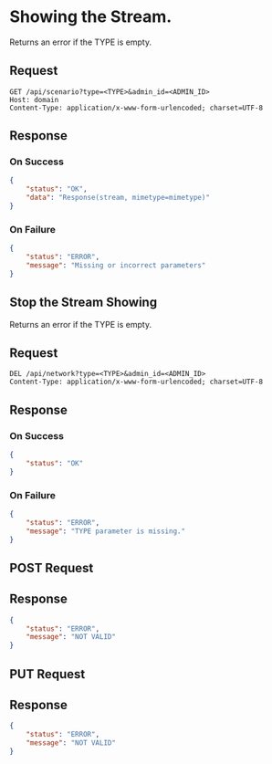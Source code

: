 # Showing the Stream.
Returns an error if the TYPE is empty.

## Request
```http
GET /api/scenario?type=<TYPE>&admin_id=<ADMIN_ID>
Host: domain
Content-Type: application/x-www-form-urlencoded; charset=UTF-8
```

## Response
### On Success
```json
{
    "status": "OK",
    "data": "Response(stream, mimetype=mimetype)"
}
```

### On Failure
```json
{
    "status": "ERROR",
    "message": "Missing or incorrect parameters"
}
```

## Stop the Stream Showing
Returns an error if the TYPE is empty.

## Request
```http
DEL /api/network?type=<TYPE>&admin_id=<ADMIN_ID>
Content-Type: application/x-www-form-urlencoded; charset=UTF-8
```

## Response
### On Success
```json
{
    "status": "OK"
}
```
### On Failure
```json
{
    "status": "ERROR",
    "message": "TYPE parameter is missing."
}
```

## POST Request

## Response

```json
{
    "status": "ERROR",
    "message": "NOT VALID"
}
```

## PUT Request

## Response

```json
{
    "status": "ERROR",
    "message": "NOT VALID"
}
```
